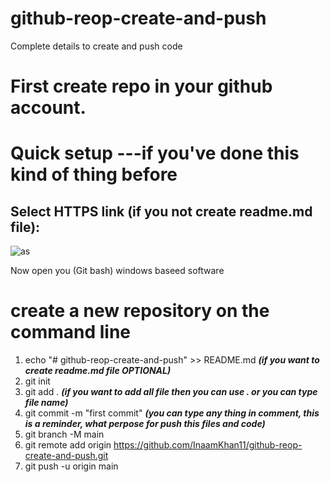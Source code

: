 # github-reop-create-and-push
Complete details to create and push code

# First create repo in your github account. 

# Quick setup ---if you've done this kind of thing before

## Select HTTPS link (if you not create readme.md file):

![as](https://github.com/user-attachments/assets/d1beb0cb-460d-4ca5-9451-dd216313b44a)

Now open you (Git bash) windows baseed software 

# create a new repository on the command line

1. echo "# github-reop-create-and-push" >> README.md  ***(if you want to create readme.md file OPTIONAL)***
2. git init
3. git add . ***(if you want to add all file then you can use . or you can type file name)***
4. git commit -m "first commit"  ***(you can type any thing in comment, this is a reminder, what perpose for push this files and code)***
5. git branch -M main
6. git remote add origin https://github.com/InaamKhan11/github-reop-create-and-push.git
7. git push -u origin main
